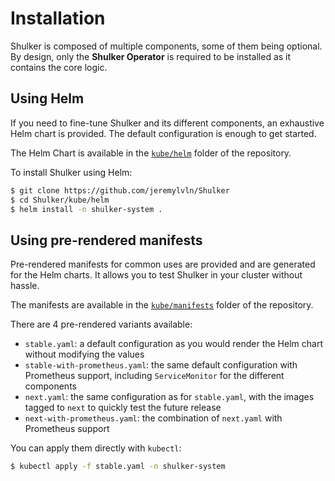 # Installation

Shulker is composed of multiple components, some of them being
optional. By design, only the **Shulker Operator** is required
to be installed as it contains the core logic.

## Using Helm

If you need to fine-tune Shulker and its different components,
an exhaustive Helm chart is provided. The default configuration
is enough to get started.

The Helm Chart is available in the [`kube/helm`](https://github.com/jeremylvln/Shulker/tree/main/kube/helm)
folder of the repository.

To install Shulker using Helm:

```bash
$ git clone https://github.com/jeremylvln/Shulker
$ cd Shulker/kube/helm
$ helm install -n shulker-system .
```

## Using pre-rendered manifests

Pre-rendered manifests for common uses are provided and are
generated for the Helm charts. It allows you to test Shulker
in your cluster without hassle.

The manifests are available in the [`kube/manifests`](https://github.com/jeremylvln/Shulker/tree/main/kube/manifests)
folder of the repository.

There are 4 pre-rendered variants available:

- `stable.yaml`: a default configuration as you would render
  the Helm chart without modifying the values
- `stable-with-prometheus.yaml`: the same default configuration
  with Prometheus support, including `ServiceMonitor` for the
  different components
- `next.yaml`: the same configuration as for `stable.yaml`, with
  the images tagged to `next` to quickly test the future release
- `next-with-prometheus.yaml`: the combination of `next.yaml` with
  Prometheus support

You can apply them directly with `kubectl`:

```bash
$ kubectl apply -f stable.yaml -n shulker-system
```
